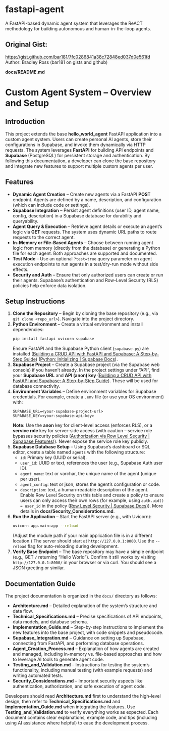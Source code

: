 # fastapi-agent
A FastAPI-based dynamic agent system that leverages the ReACT methodology for building autonomous and human-in-the-loop agents.

## Original Gist:
https://gist.github.com/bar181/7fc0286841a38c72848ed037d0e561fd
Author: Bradley Ross (bar181 on gists and github)

**docs/README.md**

# Custom Agent System – Overview and Setup

## Introduction  
This project extends the base **hello_world_agent** FastAPI application into a custom agent system. Users can create personal AI agents, store their configurations in Supabase, and invoke them dynamically via HTTP requests. The system leverages **FastAPI** for building API endpoints and **Supabase** (PostgreSQL) for persistent storage and authentication. By following this documentation, a developer can clone the base repository and integrate new features to support multiple custom agents per user.

## Features  
- **Dynamic Agent Creation** – Create new agents via a FastAPI **POST** endpoint. Agents are defined by a name, description, and configuration (which can include code or settings).  
- **Supabase Integration** – Persist agent definitions (user ID, agent name, config, description) in a Supabase database for durability and queryability.  
- **Agent Query & Execution** – Retrieve agent details or execute an agent’s logic via **GET** requests. The system uses dynamic URL paths to route requests to the correct agent.  
- **In-Memory or File-Based Agents** – Choose between running agent logic from memory (directly from the database) or generating a Python file for each agent. Both approaches are supported and documented.  
- **Test Mode** – Use an optional `?test=true` query parameter on agent execution endpoints to run agents in a test/dry-run mode without side effects.  
- **Security and Auth** – Ensure that only authorized users can create or run their agents. Supabase’s authentication and Row-Level Security (RLS) policies help enforce data isolation.

## Setup Instructions  
1. **Clone the Repository** – Begin by cloning the base repository (e.g., via `git clone <repo_url>`). Navigate into the project directory.  
2. **Python Environment** – Create a virtual environment and install dependencies:  
   ```bash
   pip install fastapi uvicorn supabase
   ```  
   Ensure FastAPI and the Supabase Python client (`supabase-py`) are installed ([Building a CRUD API with FastAPI and Supabase: A Step-by-Step Guide](https://blog.theinfosecguy.xyz/building-a-crud-api-with-fastapi-and-supabase-a-step-by-step-guide#:~:text=mkdir%20fastapi,bcrypt%20supabase)) ([Python: Initializing | Supabase Docs](https://supabase.com/docs/reference/python/initializing#:~:text=import%20os%20from%20supabase%20import,create_client%2C%20Client)).  
3. **Supabase Project** – Create a Supabase project (via the Supabase web console) if you haven’t already. In the project settings under “API”, find your **Supabase URL** and **API (anon) key** ([Building a CRUD API with FastAPI and Supabase: A Step-by-Step Guide](https://blog.theinfosecguy.xyz/building-a-crud-api-with-fastapi-and-supabase-a-step-by-step-guide#:~:text=To%20integrate%20Supabase%20with%20Python%2C,Supabase%20from%20the%20Supabase%20dashboard)). These will be used for database connectivity.  
4. **Environment Variables** – Define environment variables for Supabase credentials. For example, create a `.env` file (or use your OS environment) with:  
   ```env
   SUPABASE_URL=<your-supabase-project-url>
   SUPABASE_KEY=<your-supabase-api-key>
   ```  
   **Note:** Use the **anon** key for client-level access (enforces RLS), or a **service role** key for server-side access (with caution – service role bypasses security policies ([Authorization via Row Level Security | Supabase Features](https://supabase.com/features/row-level-security#:~:text=4,bypassrls%20privilege%20for%20administrative%20tasks))). Never expose the service role key publicly.  
5. **Supabase Database Setup** – Using Supabase’s dashboard or SQL editor, create a table named `agents` with the following structure:  
   - `id`: Primary key (UUID or serial).  
   - `user_id`: UUID or text, references the user (e.g., Supabase Auth user ID).  
   - `agent_name`: text or varchar, the unique name of the agent (unique per user).  
   - `agent_config`: text or json, stores the agent’s configuration or code.  
   - `description`: text, a human-readable description of the agent.  
   Enable Row Level Security on this table and create a policy to ensure users can only access their own rows (for example, using `auth.uid() = user_id` in the policy ([Row Level Security | Supabase Docs](https://supabase.com/docs/guides/database/postgres/row-level-security#:~:text=create%20policy%20,their%20own%20todos))). More details in **docs/Security_Considerations.md**.  
6. **Run the Application** – Start the FastAPI server (e.g., with Uvicorn):  
   ```bash
   uvicorn app.main:app --reload
   ```  
   (Adjust the module path if your main application file is in a different location.) The server should start at `http://127.0.0.1:8000`. Use the `--reload` flag for auto-reloading during development.  
7. **Verify Base Endpoint** – The base repository may have a simple endpoint (e.g., GET `/` returning “Hello World”). Confirm it still works by visiting `http://127.0.0.1:8000/` in your browser or via curl. You should see a JSON greeting or similar.  

## Documentation Guide  
The project documentation is organized in the `docs/` directory as follows:  

- **Architecture.md** – Detailed explanation of the system’s structure and data flow.  
- **Technical_Specifications.md** – Precise specifications of API endpoints, data models, and database schema.  
- **Implementation_Guide.md** – Step-by-step instructions to implement the new features into the base project, with code snippets and pseudocode.  
- **Supabase_Integration.md** – Guidance on setting up Supabase, connecting from FastAPI, and performing database operations.  
- **Agent_Creation_Process.md** – Explanation of how agents are created and managed, including in-memory vs. file-based approaches and how to leverage AI tools to generate agent code.  
- **Testing_and_Validation.md** – Instructions for testing the system’s functionality, including manual testing (with example requests) and writing automated tests.  
- **Security_Considerations.md** – Important security aspects like authentication, authorization, and safe execution of agent code.  

Developers should read **Architecture.md** first to understand the high-level design, then refer to **Technical_Specifications.md** and **Implementation_Guide.md** when integrating the features. Use **Testing_and_Validation.md** to verify everything works as expected. Each document contains clear explanations, example code, and tips (including using AI assistance where helpful) to ease the development process.
